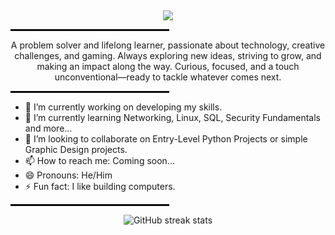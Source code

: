 ‎<p align="center">
![](https://pbs.twimg.com/profile_banners/1958121230843961344/1755687551/1080x360)
</p>

<p align="center">
  <hr style="width: 50%; border: 1px solid #000;">
</p>

<p align="center">
A problem solver and lifelong learner, passionate about technology, creative challenges, and gaming. Always exploring new ideas, striving to grow, and making an impact along the way. Curious, focused, and a touch unconventional—ready to tackle whatever comes next.
</p>
 
<p align="center">
  <hr style="width: 50%; border: 1px solid #000;">
</p>

- 🔭 I’m currently working on developing my skills. 
- 🌱 I’m currently learning Networking, Linux, SQL, Security Fundamentals and more... 
- 👯 I’m looking to collaborate on Entry-Level Python Projects or simple Graphic Design projects. 
- 📫 How to reach me: Coming soon... 
- 😄 Pronouns: He/Him 
- ⚡ Fun fact: I like building computers. 

<p align="center">
  <hr style="width: 50%; border: 1px solid #000;">
</p>

<p align="center">
  <img src="https://streak-stats.demolab.com/?user=cyber-jiku" alt="GitHub streak stats">
</p>
